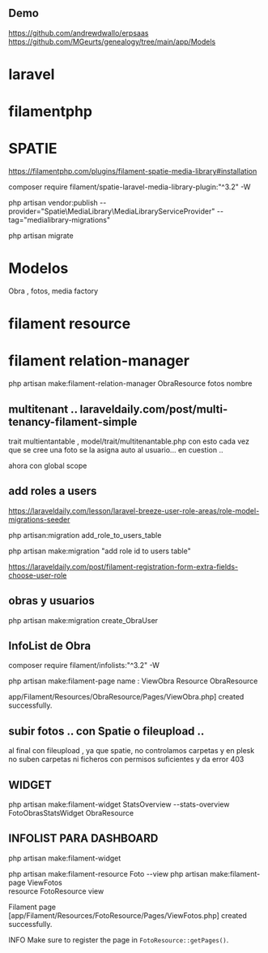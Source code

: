 ## Demo
https://github.com/andrewdwallo/erpsaas
https://github.com/MGeurts/genealogy/tree/main/app/Models


# laravel 
# filamentphp 

# SPATIE
https://filamentphp.com/plugins/filament-spatie-media-library#installation

composer require filament/spatie-laravel-media-library-plugin:"^3.2" -W


php artisan vendor:publish --provider="Spatie\MediaLibrary\MediaLibraryServiceProvider" --tag="medialibrary-migrations"

php artisan migrate 

# Modelos 

Obra , fotos, media 
factory 

# filament resource 

# filament relation-manager
php artisan make:filament-relation-manager ObraResource fotos nombre



## multitenant .. laraveldaily.com/post/multi-tenancy-filament-simple 

trait multientantable , model/trait/multitenantable.php
con esto cada vez que se cree una foto se la asigna auto al usuario... en cuestion ..

ahora con global scope 


## add roles a users 

https://laraveldaily.com/lesson/laravel-breeze-user-role-areas/role-model-migrations-seeder



php artisan:migration add_role_to_users_table

php artisan make:migration "add role id to users table"



https://laraveldaily.com/post/filament-registration-form-extra-fields-choose-user-role


## obras y usuarios 


php artisan make:migration create_ObraUser


## InfoList de Obra 
composer require filament/infolists:"^3.2" -W



php artisan make:filament-page 
name : ViewObra
Resource ObraResource 



app/Filament/Resources/ObraResource/Pages/ViewObra.php] created successfully.  

## subir fotos .. con Spatie o fileupload .. 
al final con fileupload , ya que spatie, no controlamos carpetas y en plesk no suben carpetas ni ficheros con permisos suficientes y da error 403


## WIDGET 
php artisan make:filament-widget StatsOverview --stats-overview
FotoObrasStatsWidget 
ObraResource


## INFOLIST PARA DASHBOARD

php artisan make:filament-widget



php artisan make:filament-resource Foto --view
php artisan make:filament-page ViewFotos   
resource FotoResource 
view

Filament page [app/Filament/Resources/FotoResource/Pages/ViewFotos.php] created successfully.

INFO  Make sure to register the page in `FotoResource::getPages()`.  

